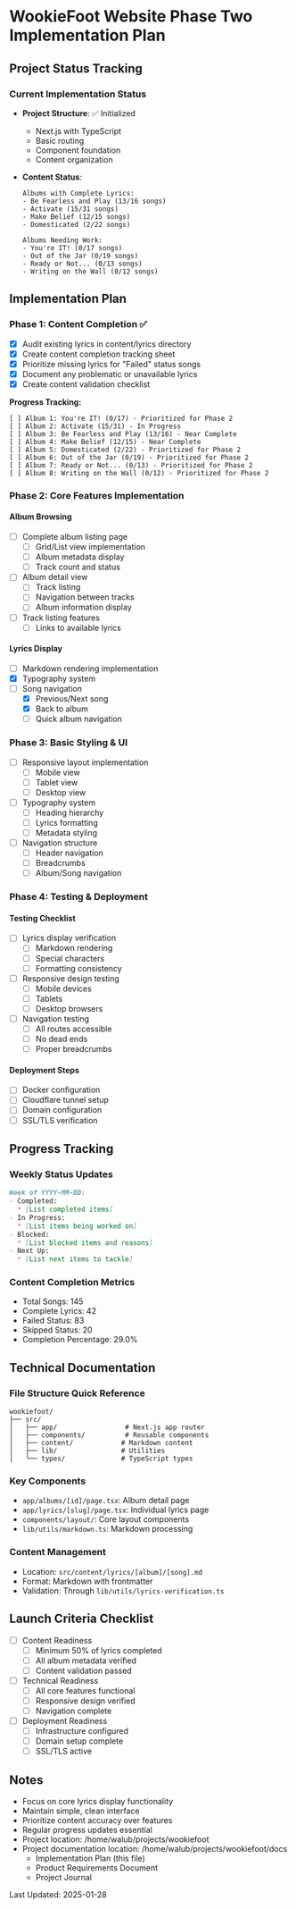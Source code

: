 # WookieFoot Website Phase Two Implementation Plan

## Project Status Tracking

### Current Implementation Status
- **Project Structure**: ✅ Initialized
  - Next.js with TypeScript
  - Basic routing
  - Component foundation
  - Content organization

- **Content Status**:
  ```
  Albums with Complete Lyrics:
  - Be Fearless and Play (13/16 songs)
  - Activate (15/31 songs)
  - Make Belief (12/15 songs)
  - Domesticated (2/22 songs)
  
  Albums Needing Work:
  - You're IT! (0/17 songs)
  - Out of the Jar (0/19 songs)
  - Ready or Not... (0/13 songs)
  - Writing on the Wall (0/12 songs)
  ```

## Implementation Plan

### Phase 1: Content Completion ✅
- [x] Audit existing lyrics in content/lyrics directory
- [x] Create content completion tracking sheet
- [x] Prioritize missing lyrics for "Failed" status songs
- [x] Document any problematic or unavailable lyrics
- [x] Create content validation checklist

**Progress Tracking:**
```
[ ] Album 1: You're IT! (0/17) - Prioritized for Phase 2
[ ] Album 2: Activate (15/31) - In Progress
[ ] Album 3: Be Fearless and Play (13/16) - Near Complete
[ ] Album 4: Make Belief (12/15) - Near Complete
[ ] Album 5: Domesticated (2/22) - Prioritized for Phase 2
[ ] Album 6: Out of the Jar (0/19) - Prioritized for Phase 2
[ ] Album 7: Ready or Not... (0/13) - Prioritized for Phase 2
[ ] Album 8: Writing on the Wall (0/12) - Prioritized for Phase 2
```

### Phase 2: Core Features Implementation
#### Album Browsing
- [ ] Complete album listing page
  - [ ] Grid/List view implementation
  - [ ] Album metadata display
  - [ ] Track count and status
- [ ] Album detail view
  - [ ] Track listing
  - [ ] Navigation between tracks
  - [ ] Album information display
- [ ] Track listing features
  - [ ] Links to available lyrics

#### Lyrics Display
- [ ] Markdown rendering implementation
- [x] Typography system
- [ ] Song navigation
  - [x] Previous/Next song
  - [x] Back to album
  - [ ] Quick album navigation

### Phase 3: Basic Styling & UI
- [ ] Responsive layout implementation
  - [ ] Mobile view
  - [ ] Tablet view
  - [ ] Desktop view
- [ ] Typography system
  - [ ] Heading hierarchy
  - [ ] Lyrics formatting
  - [ ] Metadata styling
- [ ] Navigation structure
  - [ ] Header navigation
  - [ ] Breadcrumbs
  - [ ] Album/Song navigation

### Phase 4: Testing & Deployment
#### Testing Checklist
- [ ] Lyrics display verification
  - [ ] Markdown rendering
  - [ ] Special characters
  - [ ] Formatting consistency
- [ ] Responsive design testing
  - [ ] Mobile devices
  - [ ] Tablets
  - [ ] Desktop browsers
- [ ] Navigation testing
  - [ ] All routes accessible
  - [ ] No dead ends
  - [ ] Proper breadcrumbs

#### Deployment Steps
- [ ] Docker configuration
- [ ] Cloudflare tunnel setup
- [ ] Domain configuration
- [ ] SSL/TLS verification

## Progress Tracking

### Weekly Status Updates
```markdown
Week of YYYY-MM-DD:
- Completed:
  * [List completed items]
- In Progress:
  * [List items being worked on]
- Blocked:
  * [List blocked items and reasons]
- Next Up:
  * [List next items to tackle]
```

### Content Completion Metrics
- Total Songs: 145
- Complete Lyrics: 42
- Failed Status: 83
- Skipped Status: 20
- Completion Percentage: 29.0%

## Technical Documentation

### File Structure Quick Reference
```
wookiefoot/
├── src/
│   ├── app/                 # Next.js app router
│   ├── components/          # Reusable components
│   ├── content/            # Markdown content
│   ├── lib/                # Utilities
│   └── types/              # TypeScript types
```

### Key Components
- `app/albums/[id]/page.tsx`: Album detail page
- `app/lyrics/[slug]/page.tsx`: Individual lyrics page
- `components/layout/`: Core layout components
- `lib/utils/markdown.ts`: Markdown processing

### Content Management
- Location: `src/content/lyrics/[album]/[song].md`
- Format: Markdown with frontmatter
- Validation: Through `lib/utils/lyrics-verification.ts`

## Launch Criteria Checklist
- [ ] Content Readiness
  - [ ] Minimum 50% of lyrics completed
  - [ ] All album metadata verified
  - [ ] Content validation passed
- [ ] Technical Readiness
  - [ ] All core features functional
  - [ ] Responsive design verified
  - [ ] Navigation complete
- [ ] Deployment Readiness
  - [ ] Infrastructure configured
  - [ ] Domain setup complete
  - [ ] SSL/TLS active

## Notes
- Focus on core lyrics display functionality
- Maintain simple, clean interface
- Prioritize content accuracy over features
- Regular progress updates essential
- Project location: /home/walub/projects/wookiefoot
- Project documentation location: /home/walub/projects/wookiefoot/docs
  - Implementation Plan (this file)
  - Product Requirements Document
  - Project Journal

Last Updated: 2025-01-28
